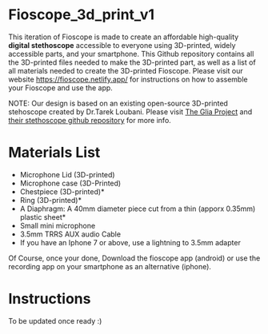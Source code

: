 # Fioscope_3d_print_v1

This iteration of Fioscope is made to create an affordable high-quality <b>digital stethoscope</b> accessible to everyone using 3D-printed, widely accessible parts, and your smartphone.
This Github repository contains all the 3D-printed files needed to make the 3D-printed part, as well as a list of all materials needed to create the 3D-printed Fioscope. Please visit our website https://fioscope.netlify.app/ for instructions on how to assemble your Fioscope and use the app.

NOTE: Our design is based on an existing open-source 3D-printed stehoscope created by Dr.Tarek Loubani. Please visit <a href="https://glia.org/"> The Glia Project</a> and <a href="https://github.com/GliaX/Stethoscope/"> their stethoscope github repository</a> for more info.

# Materials List

<ul>
  <li>Microphone Lid (3D-printed)</li>
  <li>Microphone case (3D-Printed)</li>
  <li>Chestpiece (3D-printed)*</li>
  <li>Ring (3D-printed)*</li>
  <li>A Diaphragm: A 40mm diameter piece cut from a thin (apporx 0.35mm) plastic sheet*</li>
  <li>Small mini microphone</li>
  <li>3.5mm TRRS AUX audio Cable</li>
  <li>If you have an Iphone 7 or above, use a lightning to 3.5mm adapter</li>
</ul>

Of Course, once your done, Download the fioscope app (android) or use the recording app on your smartphone as an alternative (iphone).

# Instructions

To be updated once ready :)
